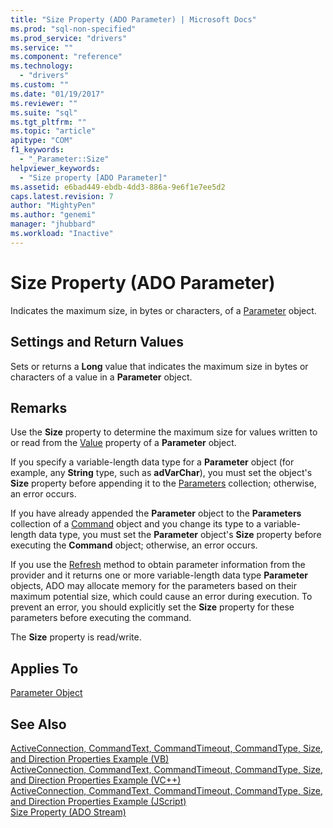 ```yaml
---
title: "Size Property (ADO Parameter) | Microsoft Docs"
ms.prod: "sql-non-specified"
ms.prod_service: "drivers"
ms.service: ""
ms.component: "reference"
ms.technology:
  - "drivers"
ms.custom: ""
ms.date: "01/19/2017"
ms.reviewer: ""
ms.suite: "sql"
ms.tgt_pltfrm: ""
ms.topic: "article"
apitype: "COM"
f1_keywords: 
  - "_Parameter::Size"
helpviewer_keywords: 
  - "Size property [ADO Parameter]"
ms.assetid: e6bad449-ebdb-4dd3-886a-9e6f1e7ee5d2
caps.latest.revision: 7
author: "MightyPen"
ms.author: "genemi"
manager: "jhubbard"
ms.workload: "Inactive"
---
```

# Size Property (ADO Parameter)
Indicates the maximum size, in bytes or characters, of a [Parameter](../../../ado/reference/ado-api/parameter-object.md) object.  
  
## Settings and Return Values  
 Sets or returns a **Long** value that indicates the maximum size in bytes or characters of a value in a **Parameter** object.  
  
## Remarks  
 Use the **Size** property to determine the maximum size for values written to or read from the [Value](../../../ado/reference/ado-api/value-property-ado.md) property of a **Parameter** object.  
  
 If you specify a variable-length data type for a **Parameter** object (for example, any **String** type, such as **adVarChar**), you must set the object's **Size** property before appending it to the [Parameters](../../../ado/reference/ado-api/parameters-collection-ado.md) collection; otherwise, an error occurs.  
  
 If you have already appended the **Parameter** object to the **Parameters** collection of a [Command](../../../ado/reference/ado-api/command-object-ado.md) object and you change its type to a variable-length data type, you must set the **Parameter** object's **Size** property before executing the **Command** object; otherwise, an error occurs.  
  
 If you use the [Refresh](../../../ado/reference/ado-api/refresh-method-ado.md) method to obtain parameter information from the provider and it returns one or more variable-length data type **Parameter** objects, ADO may allocate memory for the parameters based on their maximum potential size, which could cause an error during execution. To prevent an error, you should explicitly set the **Size** property for these parameters before executing the command.  
  
 The **Size** property is read/write.  
  
## Applies To  
 [Parameter Object](../../../ado/reference/ado-api/parameter-object.md)  
  
## See Also  
 [ActiveConnection, CommandText, CommandTimeout, CommandType, Size, and Direction Properties Example (VB)](../../../ado/reference/ado-api/activeconnection-commandtext-commandtimeout-commandtype-size-example-vb.md)   
 [ActiveConnection, CommandText, CommandTimeout, CommandType, Size, and Direction Properties Example (VC++)](../../../ado/reference/ado-api/activeconnection-commandtext-commandtimeout-commandtype-size-example-vc.md)   
 [ActiveConnection, CommandText, CommandTimeout, CommandType, Size, and Direction Properties Example (JScript)](../../../ado/reference/ado-api/activeconnection-commandtext-timeout-type-size-example-jscript.md)   
 [Size Property (ADO Stream)](../../../ado/reference/ado-api/size-property-ado-stream.md)
